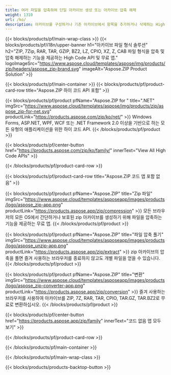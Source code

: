 ```yaml
---
title: 여러 파일을 압축하여 단일 아카이브 생성 또는 아카이브 압축 해제 
weight: 1310
url: /ko/
description: 아카이브를 구성하거나 기존 아카이브에서 항목을 추가하거나 삭제하는 High Code API 또는 무료 앱. ZipCrypto 또는 AES128, 192 및 AES256을 사용하여 암호화합니다.
---
```


{{< blocks/products/pf/main-wrap-class >}}
{{< blocks/products/pf/i18n/upper-banner h1="아카이브 파일 형식 솔루션" h2="ZIP, 7Zip, RAR, TAR, GZIP, BZ2, LZ, CPIO, XZ, Z, CAB 파일 형식을 압축 및 압축 해제하는 기능을 제공하는 High Code API 및 무료 앱." logoImageSrc="https://www.aspose.cloud/templates/aspose/img/products/zip/headers/aspose_zip-brand.svg" imageAlt="Aspose.ZIP Product Solution" >}}

{{< blocks/products/pf/main-container >}}
{{< blocks/products/pf/product-card-row title="Aspose.ZIP 하이 코드 API 포함" >}}

{{< blocks/products/pf/product pfName="Aspose.ZIP for " title=".NET" imgSrc="https://www.aspose.cloud/templates/aspose/img/products/zip/aspose_zip-for-net.svg" productLink="https://products.aspose.com/zip/ko/net/" >}}
Windows Forms, ASP.NET, WPF, WCF 또는 .NET Framework 2.0 이상을 기반으로 하는 모든 유형의 애플리케이션을 위한 하이 코드 API.
{{< /blocks/products/pf/product >}}

{{< blocks/products/pf/center-button href="https://products.aspose.com/zip/ko/family/" innerText="View All High Code APIs" >}}

{{< /blocks/products/pf/product-card-row >}}

{{< blocks/products/pf/product-card-row title="Aspose.ZIP 코드 앱 포함 없음" >}}

{{< blocks/products/pf/product pfName="Aspose.ZIP" title="Zip 파일" imgSrc="https://www.aspose.cloud/templates/asposeapp/images/products/logo/aspose_zip-app.png" productLink="https://products.aspose.app/zip/compression" >}}
모든 브라우저의 모든 OS에서 간단하거나 보호된 zip 아카이브를 생성하기 위해 파일을 압축하는 기능을 제공하는 무료 앱.
{{< /blocks/products/pf/product >}}

{{< blocks/products/pf/product pfName="Aspose.ZIP" title="파일 압축 풀기" imgSrc="https://www.aspose.cloud/templates/asposeapp/images/products/logo/aspose_unzip-app.png" productLink="https://products.aspose.app/zip/extract" >}}
zip 아카이브의 압축을 풀면 즐겨 사용하는 브라우저를 종료하지 않고도 개별 파일을 얻을 수 있습니다.
{{< /blocks/products/pf/product >}}

{{< blocks/products/pf/product pfName="Aspose.ZIP" title="변환" imgSrc="https://www.aspose.cloud/templates/asposeapp/images/products/logo/aspose_zip-converter-app.png" productLink="https://products.aspose.app/zip/conversion" >}}
즐겨 사용하는 브라우저를 사용하여 아카이브를 ZIP, 7Z, RAR, TAR, CPIO, TAR.GZ, TAR.BZ2로 무료로 변환하십시오. 
{{< /blocks/products/pf/product >}}

{{< blocks/products/pf/center-button href="https://products.aspose.app/zip/family" innerText="코드 없음 앱 모두 보기" >}}

{{< /blocks/products/pf/product-card-row >}}

{{< /blocks/products/pf/main-container >}}


{{< /blocks/products/pf/main-wrap-class >}}

{{< blocks/products/products-backtop-button >}}